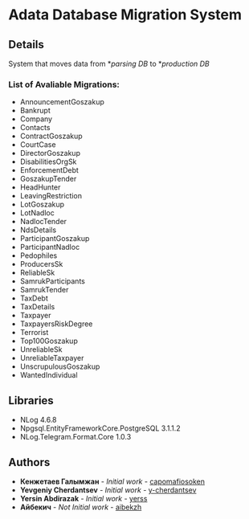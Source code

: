 ﻿# Adata Database Migration System

## Details

System that moves data from **parsing DB* to **production DB*

### List of Avaliable Migrations:

* AnnouncementGoszakup
* Bankrupt
* Company
* Contacts
* ContractGoszakup
* CourtCase
* DirectorGoszakup
* DisabilitiesOrgSk
* EnforcementDebt
* GoszakupTender
* HeadHunter
* LeavingRestriction
* LotGoszakup
* LotNadloc
* NadlocTender
* NdsDetails
* ParticipantGoszakup
* ParticipantNadloc
* Pedophiles
* ProducersSk
* ReliableSk
* SamrukParticipants
* SamrukTender
* TaxDebt
* TaxDetails
* Taxpayer
* TaxpayersRiskDegree
* Terrorist
* Top100Goszakup
* UnreliableSk
* UnreliableTaxpayer
* UnscrupulousGoszakup
* WantedIndividual



## Libraries

* NLog 4.6.8
* Npgsql.EntityFrameworkCore.PostgreSQL 3.1.1.2
* NLog.Telegram.Format.Core 1.0.3

## Authors

* **Кенжетаев Галымжан** - *Initial work* - [capomafiosoken](https://github.com/capomafiosoken)
* **Yevgeniy Cherdantsev** - *Initial work* - [y-cherdantsev](https://github.com/y-cherdantsev)
* **Yersin Abdirazak** - *Initial work* - [yerss](https://github.com/yerss)
* **Айбекич** - *Not Initial work* - [aibekzh](https://github.com/aibekzh)
